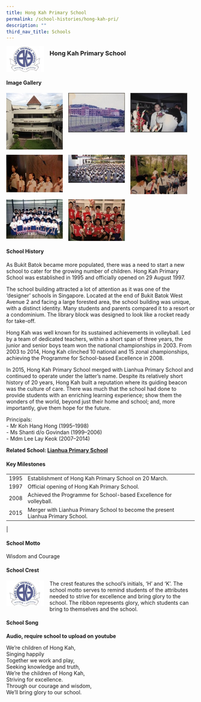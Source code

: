 ```yaml
---
title: Hong Kah Primary School
permalink: /school-histories/hong-kah-pri/
description: ""
third_nav_title: Schools
---
```

<img src="/images/hongkahpri1.png" style="width:20%;margin-right:15px;" align = "left">

### **Hong Kah Primary School**

<br clear="left">

#### **Image Gallery**

<p><a href="https://staging.d1yxymztqoj7qn.amplifyapp.com/images/ahmadibrahimpri2.jpg">  
<img src="/images/hongkahpri2.jpg" style="width:30%;margin-right:15px;" align = "left">
</a></p>

<p><a href="https://staging.d1yxymztqoj7qn.amplifyapp.com/images/ahmadibrahimpri3.jpg">  
<img src="/images/hongkahpri3.jpg" style="width:30%;margin-right:15px;" align = "left">
</a></p>

<p><a href="https://staging.d1yxymztqoj7qn.amplifyapp.com/images/ahmadibrahimpri4.jpg">  
<img src="/images/hongkahpri4.jpg" style="width:30%;margin-right:15px;" align = "left">
</a></p>

<br clear="left">

<p><a href="https://staging.d1yxymztqoj7qn.amplifyapp.com/images/ahmadibrahimpri2.jpg">  
<img src="/images/hongkahpri5.jpg" style="width:30%;margin-right:15px;" align = "left">
</a></p>

<p><a href="https://staging.d1yxymztqoj7qn.amplifyapp.com/images/ahmadibrahimpri3.jpg">  
<img src="/images/hongkahpri6.jpg" style="width:30%;margin-right:15px;" align = "left">
</a></p>

<p><a href="https://staging.d1yxymztqoj7qn.amplifyapp.com/images/ahmadibrahimpri4.jpg">  
<img src="/images/hongkahpri7.jpg" style="width:30%;margin-right:15px;" align = "left">
</a></p>

<br clear="left">

<p><a href="https://staging.d1yxymztqoj7qn.amplifyapp.com/images/ahmadibrahimpri3.jpg">  
<img src="/images/hongkahpri8.jpg" style="width:30%;margin-right:15px;" align = "left">
</a></p>

<p><a href="https://staging.d1yxymztqoj7qn.amplifyapp.com/images/ahmadibrahimpri4.jpg">  
<img src="/images/hongkahpri9.jpg" style="width:30%;margin-right:15px;" align = "left">
</a></p>

<br clear="left">

#### **School History**
As Bukit Batok became more populated, there was a need to start a new school to cater for the growing number of children. Hong Kah Primary School was established in 1995 and officially opened on 29 August 1997.

The school building attracted a lot of attention as it was one of the ‘designer’ schools in Singapore. Located at the end of Bukit Batok West Avenue 2 and facing a large forested area, the school building was unique, with a distinct identity. Many students and parents compared it to a resort or a condominium. The library block was designed to look like a rocket ready for take-off.

Hong Kah was well known for its sustained achievements in volleyball. Led by a team of dedicated teachers, within a short span of three years, the junior and senior boys team won the national championships in 2003. From 2003 to 2014, Hong Kah clinched 10 national and 15 zonal championships, achieving the Programme for School-based Excellence in 2008.

In 2015, Hong Kah Primary School merged with Lianhua Primary School and continued to operate under the latter’s name. Despite its relatively short history of 20 years, Hong Kah built a reputation where its guiding beacon was the culture of care. There was much that the school had done to provide students with an enriching learning experience; show them the wonders of the world, beyond just their home and school; and, more importantly, give them hope for the future.

Principals:<br>
\- Mr Koh Hang Hong (1995–1998)<br>
\- Ms Shanti d/o Govindan (1999–2006)<br>
\- Mdm Lee Lay Keok (2007–2014)

**Related School: [Lianhua Primary School](https://staging.d1yxymztqoj7qn.amplifyapp.com/school-histories/lianhua-pri/)**

#### **Key Milestones**

|  |  |
|:---:|---|
| 1995 | Establishment of Hong Kah Primary School on 20 March. |
| 1997 | Official opening of Hong Kah Primary School. |
| 2008 | Achieved the Programme for School-based Excellence for volleyball. |
| 2015 | Merger with Lianhua Primary School to become the present Lianhua Primary School. |
|

#### **School Motto**
Wisdom and Courage

#### **School Crest**
<img src="/images/hongkahpri1.png" style="width:20%;margin-right:15px;" align = "left">

The crest features the school’s initials, ‘H’ and ‘K’. The school motto serves to remind students of the attributes needed to strive for excellence and bring glory to the school. The ribbon represents glory, which students can bring to themselves and the school.

#### **School Song**
**Audio, require school to upload on youtube**

We’re children of Hong Kah,<br>
Singing happily<br>
Together we work and play,<br>
Seeking knowledge and truth,<br>
We’re the children of Hong Kah,<br>
Striving for excellence.<br>
Through our courage and wisdom,<br>
We’ll bring glory to our school.